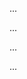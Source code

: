<panel type="info" header=":trophy: Can apply some design patterns :star::star::star:" expandable expanded no-close>

<panel type="info" header=":trophy: Can combine multiple patterns to fit a context :star::star::star:" expandable>
  <include src="../../book/designPatterns/more/combiningDesignPatterns/full.md" />
  <panel header=":dart: Evidence" expanded>

...

  </panel>
</panel>

<panel type="info" header=":trophy: Can explain pros and cons of design patterns :star::star::star:" expandable>
  <include src="../../book/designPatterns/more/usingDesignPatterns/full.md" />
  <panel header=":dart: Evidence" expanded>

...

  </panel>
</panel>

<panel type="info" header=":trophy: Can differentiate between design patterns and principles :star::star::star:" expandable>
  <include src="../../book/designPatterns/more/vsPrinciples/full.md" />
  <panel header=":dart: Evidence" expanded>

...

  </panel>
</panel>

<panel type="success" header=":trophy: Can explain how patterns exist beyond software design domain :star::star::star::star:" expandable>
  <include src="../../book/designPatterns/more/otherTypesOfPatterns/full.md" />
  <panel header=":dart: Evidence" expanded>

...

  </panel>
</panel>

</panel>
